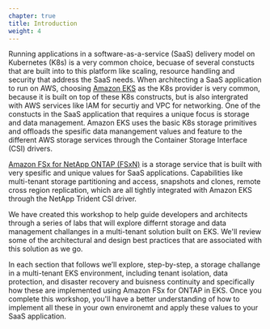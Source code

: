 ```yaml
---
chapter: true
title: Introduction
weight: 4
---
```

Running applications in a software-as-a-service (SaaS) delivery model on Kubernetes (K8s) is a very common choice, becuase of several constucts that are built into to this platform like scaling, resource handling and security that address the SaaS needs. When architecting a SaaS application to run on AWS, choosing [Amazon EKS](https://aws.amazon.com/pm/eks/?trk=95db30c5-8506-4271-948a-5fa4694b61c9&sc_channel=ps&ef_id=Cj0KCQjwoNzABhDbARIsALfY8VPFp6fN-u2mIepdlfDxVLTQkYdFtFPmgCwI5EZJlqrkkf53U3h7yVgaAsZHEALw_wcB:G:s&s_kwcid=AL!4422!3!717563061585!e!!g!!amazon%20eks!21818515084!169838282878&gad_campaignid=21818515084&gbraid=0AAAAADjHtp_ACjldawY1bzvWAw4p7zOjN&gclid=Cj0KCQjwoNzABhDbARIsALfY8VPFp6fN-u2mIepdlfDxVLTQkYdFtFPmgCwI5EZJlqrkkf53U3h7yVgaAsZHEALw_wcB) as the K8s provider is very common, because it is built on top of these K8s constructs, but is also intergrated with AWS services like IAM for securtiy and VPC for networking. One of the constucts in the SaaS application that requires a unique focus is storage and data management. Amazon EKS uses the basic K8s storage primitives and offloads the spesific data manangement values and feature to the different AWS storage services through the Container Storage Interface (CSI) drivers. 

[Amazon FSx for NetApp ONTAP (FSxN)](https://aws.amazon.com/fsx/netapp-ontap/) is a storage service that is built with very spesific and unique values for SaaS applications. Capabilities like multi-tenant storage partitioning and access, snapshots and clones, remote cross region replication, which are all tightly integrated with Amazon EKS through the NetApp Trident CSI driver.

We have created this workshop to help guide developers and architects through a series of labs that will explore differnt storage and data management challanges in a multi-tenant solution built on EKS. We'll review some of the architectural and design best practices that are associated with this solution as we go.

In each section that follows we’ll explore, step-by-step, a storage challange in a multi-tenant EKS environment, including tenant isolation, data protection, and disaster recovery and buisness continuity and specifically how these are implemented using Amazon FSx for ONTAP in EKS. Once you complete this workshop, you'll have a better understanding of how to implement all these in your own environemt and apply these values to your SaaS application.
